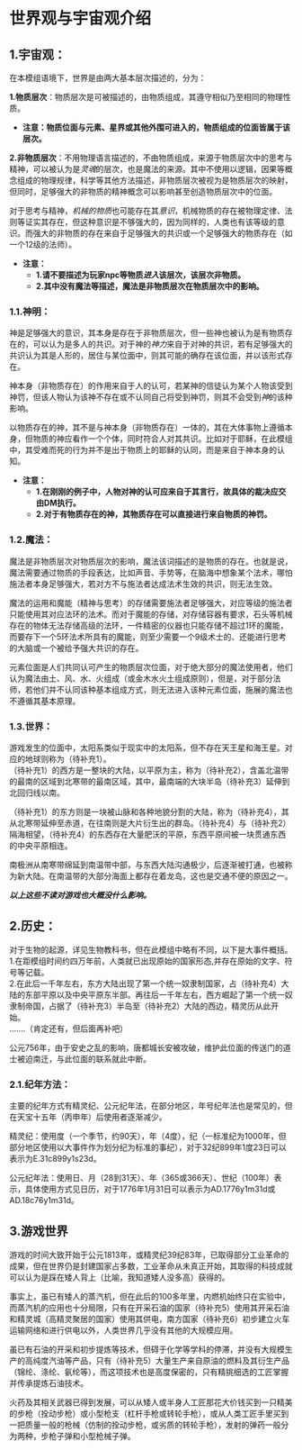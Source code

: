 # 世界观与宇宙观介绍

## 1.宇宙观：

在本模组语境下，世界是由两大基本层次描述的，分为：  

**1.物质层次**：物质层次是可被描述的，由物质组成，其遵守相似乃至相同的物理性质。
- **注意：物质位面与元素、星界或其他外围可进入的，物质组成的位面皆属于该层次。**  

**2.非物质层次**：不用物理语言描述的，不由物质组成，来源于物质层次中的思考与精神，可以被认为是*灵魂*的层次，也是魔法的来源。其中不使用以逻辑，因果等概念组成的物理规律，科学等其他方法描述，非物质层次被视为是物质层次的映射，但同时，足够强大的非物质的精神概念可以影响甚至创造物质层次中的位面。 

对于思考与精神，*机械的物质*也可能存在其*意识*，机械物质的存在被物理定律、法则等证实其存在，但这种意识是不够强大的，因为同样的，人类也有该等级的意识。而强大的非物质的存在来自于足够强大的共识或一个足够强大的物质存在（如一个12级的法师）。

- **注意：**
    - **1.请不要描述为玩家npc等物质*进入*该层次，该层次非物质。**
    - **2.其中没有魔法等描述，魔法是非物质层次在物质层次中的影响。**   

### 1.1.神明：

神是足够强大的意识，其本身是存在于非物质层次，但一些神也被认为是有物质存在的，可以认为是多人的共识。对于神的*神力*来自于对神的共识，若有足够强大的共识认为其是人形的，居住与某位面中，则其可能的确存在该位面，并以该形式存在。  

神本身（非物质存在）的作用来自于人的认可，若某神的信徒认为某个人物该受到神罚，但该人物认为该神不存在或不认同自己将受到神罚，则其不会受到*神*的该种影响。 

以物质存在的神，其不是与神本身（非物质存在）一体的，其在大体事物上遵循本身，但物质的神应看作一个个体，同时符合人对其共识。比如对于耶稣，在此模组中，其受难而死的行为并不是出于物质上的耶稣的认同，而是来自于神本身的认知。  

- **注意：**
    - **1.在刚刚的例子中，人物对神的认可应来自于其言行，故具体的裁决应交由DM执行。**
    - **2.对于有物质存在的神，其物质存在可以直接进行来自物质的神罚。**


### 1.2.魔法：

魔法是非物质层次对物质层次的影响，魔法该词描述的是物质的存在。也就是说，魔法需要通过物质的手段表达，比如声音、手势等，在脑海中想象某个法术，哪怕施法者本身足够强大，若对方不与施法者达成法术生效的共识，则无法生效。

魔法的运用和魔能（精神与思考）的存储需要施法者足够强大，对应等级的施法者只能使用其对应法环的法术。而对于魔能的存储，对存储容器有要求，石头等机械存在的物体无法存储高级的法环，一件精密的仪器也只能存储不超过1环的魔能，而要存下一个5环法术所具有的魔能，则至少需要一个9级术士的、还能进行思考的大脑或一个被给予强大共识的存在。  

元素位面是人们共同认可产生的物质层次位面，对于绝大部分的魔法使用者，他们认为魔法由土、风、水、火组成（或金木水火土组成原则），但是，对于部分法师，若他们并不认同该种基本组成方式，则无法进入该种元素位面，施展的魔法也不遵循其基本原理。


### 1.3.世界：

游戏发生的位面中，太阳系类似于现实中的太阳系，但不存在天王星和海王星。对应的地球则称为（待补充1）。  
（待补充1）的西方是一整块的大陆，以平原为主，称为（待补充2），含盖北温带的最南的区域到北寒带的最南区域，其中，最南端的大块半岛（待补充3）延伸到北回归线以南。  

（待补充1）的东方则是一块被山脉和各种地貌分割的大陆，称为（待补充4），其从北寒带延伸至赤道，在往南则是大片衍生出的群岛。（待补充4）与（待补充2）隔海相望，（待补充4）的东西存在大量肥沃的平原，东西平原间被一块贯通东西的中央平原相连。  

南极洲从南寒带绵延到南温带中部，与东西大陆沟通极少，后逐渐被打通，也被称为新大陆。在南温带的大部分海面上都存在着龙岛，这也是交通不便的原因之一。  

***以上这些不读对游戏也大概没什么影响。***



## 2.历史：

对于生物的起源，详见生物教科书，但在此模组中略有不同，以下是大事件概括。  
1.在距模组时间约四万年前，人类就已出现原始的国家形态,并存在原始的文字、符号等记载。  
2.在此后一千年左右，东方大陆出现了第一个统一奴隶制国家，占（待补充4）大陆的东部平原以及中央平原东半部。再往后一千年左右，西方崛起了第一个统一奴隶制帝国，占据了（待补充3）半岛至（待补充2）大陆的西边，精灵历从此开始。  
.......（肯定还有，但后面再补吧）

公元756年，由于安史之乱的影响，唐都城长安被攻破，维护此位面的传送门的道士被迫南迁，与此位面的联系就此中断。  

### 2.1.纪年方法：

主要的纪年方式有精灵纪、公元纪年法，在部分地区，年号纪年法也是常见的，但在天宝十五年（丙申年）后使用者逐渐减少。  

精灵纪：使用度（一个季节，约90天），年（4度），纪（一标准纪为1000年，但部分地区使用以大事件作为划分纪为标准的事纪），对于32纪899年1度23日可以表示为E.31c899y1s23d。    

公元纪年法：使用日、月（28到31天）、年（365或366天）、世纪（100年）表示，具体使用方式见日历，对于1776年1月31日可以表示为AD.1776y1m31d或AD.18c76y1m31d。   


## 3.游戏世界

游戏的时间大致开始于公元1813年，或精灵纪39纪83年，已取得部分工业革命的成果，但在世界仍是封建国家占多数，工业革命从未真正开始，其取得的科技成就可以认为是踩在矮人背上（比喻，我知道矮人没多高）获得的。  

事实上，虽已有矮人的蒸汽机，但在此后的100多年里，内燃机始终只在实验中，而蒸汽机的应用也十分局限，只有在开采石油的国家（待补充5）使用其开采石油和精灵城（高精灵聚居的国家）使用其供电，南方国家（待补充6）初步建立火车运输网络和进行供电以外，人类世界几乎没有其他的大规模应用。  

虽已有石油的开采和初步提炼等技术，但碍于化学等学科的停滞，并没有大规模生产的高纯度汽油等产品，只有（待补充5）大量生产来自原油的燃料及其衍生产品（锦纶、涤纶、氨纶等），而这项技术也是高度保密的，只有精挑细选的工匠掌握并传承提炼石油技术。  

火药及其相关武器已得到发展，可以从矮人或半身人工匠那花大价钱买到一只精美的步枪（拴动步枪）或小型枪支（杠杆手枪或转轮手枪），或从人类工匠手里买到一把质量一般的枪械（仿制的拴动步枪，或劣质的转轮手枪），发射的弹药一般分为两种，步枪子弹和小型枪械子弹。





